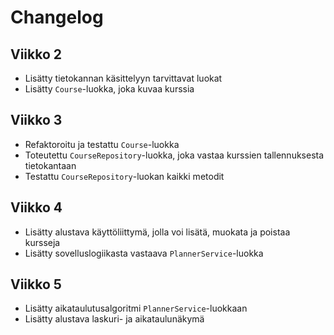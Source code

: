 # Changelog

## Viikko 2

- Lisätty tietokannan käsittelyyn tarvittavat luokat
- Lisätty `Course`-luokka, joka kuvaa kurssia

## Viikko 3

- Refaktoroitu ja testattu `Course`-luokka
- Toteutettu `CourseRepository`-luokka, joka vastaa kurssien tallennuksesta tietokantaan
- Testattu `CourseRepository`-luokan kaikki metodit

## Viikko 4

- Lisätty alustava käyttöliittymä, jolla voi lisätä, muokata ja poistaa kursseja
- Lisätty sovelluslogiikasta vastaava `PlannerService`-luokka

## Viikko 5

- Lisätty aikataulutusalgoritmi `PlannerService`-luokkaan
- Lisätty alustava laskuri- ja aikataulunäkymä
